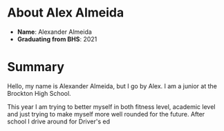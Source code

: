# About Alex Almeida
- **Name**: Alexander Almeida
- **Graduating from BHS**: 2021


# Summary 
Hello, my name is Alexander Almeida, but I go by Alex. I am a junior at the Brockton High School.

This year I am trying to better myself in both fitness level, academic level and just trying to make myself more well rounded for the future. After school I drive around for Driver's ed 